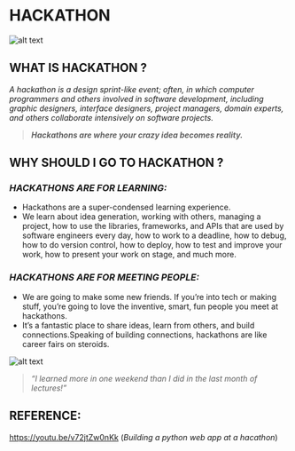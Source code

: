 #  __HACKATHON__
![alt text](https://miro.medium.com/max/2560/1*mYeW2isXEbzHvQqD4tWouA.png)
## WHAT IS HACKATHON ?
*A hackathon is a design sprint-like event; often, in which computer programmers and others involved in software development, including graphic designers, interface designers, project managers, domain experts, and others collaborate intensively on software projects.*
>*__Hackathons are where your crazy idea becomes reality.__*
## WHY SHOULD I GO TO HACKATHON ?
### *HACKATHONS ARE FOR LEARNING:*
 * Hackathons are a super-condensed learning experience. 
 * We learn about idea generation, working with others, managing a project, how to use the libraries, frameworks, and APIs that are used by software engineers every day, how to work to a deadline, how to debug, how to do version control, how to deploy, how to test and improve your work, how to present your work on stage, and much more.
 ### *HACKATHONS ARE FOR MEETING PEOPLE:*
 * We are going to make some new friends. If you’re into tech or making stuff, you’re going to love the inventive, smart, fun people you meet at hackathons.
 *  It’s a fantastic place to share ideas, learn from others, and build connections.Speaking of building connections, hackathons are like career fairs on steroids.

 ![alt text](https://www.cpc.unc.edu/wp-content/uploads/2019/12/hackathon-banner-2020-reduced2.jpg)

 > *“I learned more in one weekend than I did in the last month of lectures!”*



 
## __REFERENCE__: 
 https://youtu.be/v72jtZw0nKk (*Building a python web app at a hacathon*)
